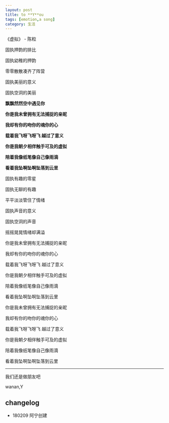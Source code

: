 ```yaml
---
layout: post
title: to **Y**ou
tags: [emotion,a song]
category: 生活
---
```


《虚拟》 
            - 陈粒

固执押韵的排比

固执幼稚的押韵

零零散散凑齐了阵营

固执美丽的意义

固执空洞的美丽

**飘飘然然空中遇见你**

**你是我未曾拥有无法捕捉的亲昵**

**我却有你的吻你的魂你的心**

**载着我飞呀飞呀飞 越过了意义**

**你是我朝夕相伴触手可及的虚拟**

**陪着我像纸笔像自己像雨滴**

**看着我坠啊坠啊坠落到云里**

固执有趣的零星

固执无聊的有趣

平平淡淡管住了情绪

固执声音的意义

固执空洞的声音

摇摇晃晃情绪却满溢

你是我未曾拥有无法捕捉的亲昵

我却有你的吻你的魂你的心

载着我飞呀飞呀飞 越过了意义

你是我朝夕相伴触手可及的虚拟

陪着我像纸笔像自己像雨滴

看着我坠啊坠啊坠落到云里

你是我未曾拥有无法捕捉的亲昵

我却有你的吻你的魂你的心

载着我飞呀飞呀飞 越过了意义

你是我朝夕相伴触手可及的虚拟

陪着我像纸笔像自己像雨滴

看着我坠啊坠啊坠落到云里

---

我们还是做朋友吧

wanan,Y

## changelog
- 180209 阿宁创建

